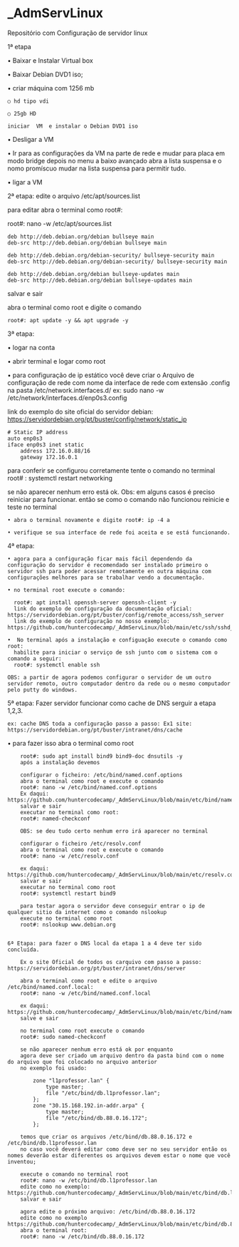 # _AdmServLinux
Repositório com Configuração de servidor linux



1ª etapa

• Baixar e Instalar Virtual box 

•  Baixar Debian DVD1 iso;

•  criar máquina com 1256 mb 

    ○ hd tipo vdi   
    
    ○ 25gb HD 
    
    iniciar  VM  e instalar o Debian DVD1 iso

• Desligar a VM 

• Ir para as configurações da VM na parte de rede e mudar para placa em modo bridge depois no menu a baixo avançado abra a lista suspensa e o nomo promíscuo mudar na lista suspensa para permitir tudo.

• ligar a VM 

    
2ª etapa:
edite o arquivo /etc/apt/sources.list   

para editar abra o terminal como root#: 

root#: nano -w /etc/apt/sources.list

    
    deb http://deb.debian.org/debian bullseye main
    deb-src http://deb.debian.org/debian bullseye main

    deb http://deb.debian.org/debian-security/ bullseye-security main
    deb-src http://deb.debian.org/debian-security/ bullseye-security main

    deb http://deb.debian.org/debian bullseye-updates main
    deb-src http://deb.debian.org/debian bullseye-updates main
    
salvar e sair

abra o terminal como root e digite o comando 
    
    root#: apt update -y && apt upgrade -y
    
    
3ª etapa: 

• logar na conta 

• abrir terminal e logar como root 

• para configuração de ip estático você deve criar o Arquivo de configuração de rede com nome da interface de rede com extensão .config na pasta /etc/network.interfaces.d/
ex: sudo nano -w /etc/network/interfaces.d/enp0s3.config

link do exemplo do site oficial do servidor debian: https://servidordebian.org/pt/buster/config/network/static_ip

    # Static IP address
    auto enp0s3
    iface enp0s3 inet static
        address 172.16.0.88/16
        gateway 172.16.0.1

para conferir se configurou corretamente tente o comando no terminal root# : systemctl restart networking 

se não aparecer nenhum erro está ok. 
Obs: em alguns casos é preciso reiniciar para funcionar. 
então se como o comando não funcionou reinicie e teste no terminal 

    • abra o terminal novamente e digite root#: ip -4 a

    • verifique se sua interface de rede foi aceita e se está funcionando.
    


4ª etapa: 

    • agora para a configuração ficar mais fácil dependendo da configuração do servidor é recomendado ser instalado primeiro o servidor ssh para poder acessar remotamente en outra máquina com configurações melhores para se trabalhar vendo a documentação.

    • no terminal root execute o comando: 

      root#: apt install openssh-server openssh-client -y 
      link do exemplo de configuração da documentação oficial: https://servidordebian.org/pt/buster/config/remote_access/ssh_server
      link do exemplo de configuração no nosso exemplo: https://github.com/huntercodecamp/_AdmServLinux/blob/main/etc/ssh/sshd_config

    •  No terminal após a instalação e configuação execute o comando como root: 
      habilite para iniciar o serviço de ssh junto com o sistema com o comando a seguir:
      root#: systemctl enable ssh

    OBS: a partir de agora podemos configurar o servidor de um outro servidor remoto, outro computador dentro da rede ou o mesmo computador pelo putty do windows.



5ª etapa: Fazer servidor funcionar como cache de DNS serguir a etapa 1,2,3.

    ex: cache DNS toda a configuração passo a passo: Ex1 site: https://servidordebian.org/pt/buster/intranet/dns/cache
   
   •  para fazer isso abra o terminal como root
    
        root#: sudo apt install bind9 bind9-doc dnsutils -y
        após a instalação devemos 
        
        configurar o ficheiro: /etc/bind/named.conf.options
        abra o terminal como root e execute o comando
        root#: nano -w /etc/bind/named.conf.options
        Ex daqui: https://github.com/huntercodecamp/_AdmServLinux/blob/main/etc/bind/named.conf.options
        salvar e sair
        executar no terminal como root: 
        root#: named-checkconf

        OBS: se deu tudo certo nenhum erro irá aparecer no terminal

        configurar o ficheiro /etc/resolv.conf
        abra o terminal como root e execute o comando 
        root#: nano -w /etc/resolv.conf

        ex daqui: https://github.com/huntercodecamp/_AdmServLinux/blob/main/etc/resolv.conf
        salvar e sair 
        executar no terminal como root 
        root#: systemctl restart bind9

        para testar agora o servidor deve conseguir entrar o ip de qualquer sitio da internet como o comando nslookup
        execute no terminal como root
        root#: nslookup www.debian.org
            
            
    6ª Etapa: para fazer o DNS local da etapa 1 a 4 deve ter sido concluída.
    
        Ex o site Oficial de todos os carquivo com passo a passo: https://servidordebian.org/pt/buster/intranet/dns/server
        
        abra o terminal como root e edite o arquivo /etc/bind/named.conf.local:
        root#: nano -w /etc/bind/named.conf.local
        
        ex daqui: https://github.com/huntercodecamp/_AdmServLinux/blob/main/etc/bind/named.conf.local
        salve e sair
        
        no terminal como root execute o comando 
        root#: sudo named-checkconf
        
        se não aparecer nenhum erro está ok por enquanto
        agora deve ser criado um arquivo dentro da pasta bind com o nome do arquivo que foi colocado no arquivo anterior
        no exemplo foi usado:
        
            zone "l1professor.lan" {
                type master;
                file "/etc/bind/db.l1professor.lan";
            };
            zone "30.15.168.192.in-addr.arpa" {
                type master;
                file "/etc/bind/db.88.0.16.172";
            };
            
        temos que criar os arquivos /etc/bind/db.88.0.16.172 e /etc/bind/db.l1professor.lan
        no caso você deverá editar como deve ser no seu servidor então os nomes deverão estar diferentes os arquivos devem estar o nome que você inventou;
        
        execute o comando no terminal root 
        root#: nano -w /etc/bind/db.l1professor.lan
        edite como no exemplo: https://github.com/huntercodecamp/_AdmServLinux/blob/main/etc/bind/db.l1professor.lan
        salvar e sair
        
        agora edite o próximo arquivo: /etc/bind/db.88.0.16.172
        edite como no exemplo https://github.com/huntercodecamp/_AdmServLinux/blob/main/etc/bind/db.88.0.16.172
        abra o terminal root: 
        root#: nano -w /etc/bind/db.88.0.16.172
        
        
        
    
        
